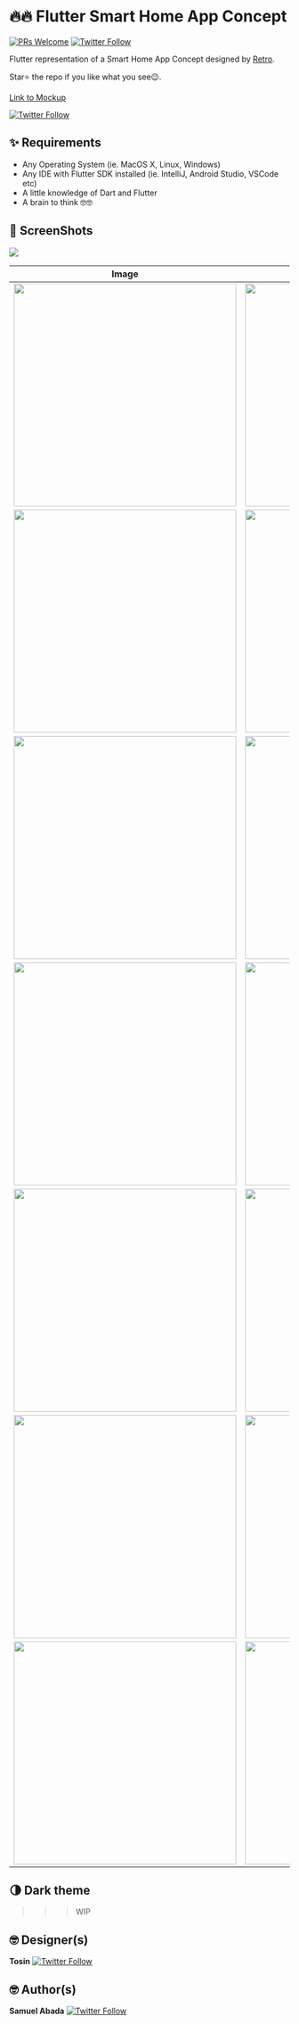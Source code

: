 # 🔥🔥 Flutter Smart Home App Concept 
[![PRs Welcome](https://img.shields.io/badge/PRs-welcome-brightgreen.svg?style=flat-square)](http://makeapullrequest.com) 
[![Twitter Follow](https://img.shields.io/twitter/follow/mastersam_.svg?style=social)](https://twitter.com/mastersam_)

Flutter representation of a Smart Home App Concept designed by [Retro](https://twitter.com/tohsin_vibes).

Star⭐ the repo if you like what you see😉.


<!-- <a href="ss/app.apk"><img src="https://playerzon.com/asset/download.png" width="200"></img></a> -->

[Link to Mockup](https://www.ls.graphics/free/simple-iphone-x-mockups)

[![Twitter Follow](https://img.shields.io/twitter/follow/mastersam_.svg?style=social)](https://twitter.com/mastersam_)

## ✨ Requirements
* Any Operating System (ie. MacOS X, Linux, Windows)
* Any IDE with Flutter SDK installed (ie. IntelliJ, Android Studio, VSCode etc)
* A little knowledge of Dart and Flutter
* A brain to think 🤓🤓


## 📸 ScreenShots

<img src="ss/smarty_light.png"/>

| Image| Image|
|------|-------|
|<img src="ss/1.png" width="400">|<img src="ss/2.png" width="400">|
|<img src="ss/3.png" width="400">|<img src="ss/4.png" width="400">|
|<img src="ss/5.png" width="400">|<img src="ss/6.png" width="400">|
|<img src="ss/7.png" width="400">|<img src="ss/8.png" width="400">|
|<img src="ss/9.png" width="400">|<img src="ss/10.png" width="400">|
|<img src="ss/11.png" width="400">|<img src="ss/12.png" width="400">|
|<img src="ss/13.png" width="400">|<img src="ss/14.png" width="400">|


## 🌗 Dark theme
>>> WIP

## 🤓 Designer(s)
**Tosin** [![Twitter Follow](https://img.shields.io/twitter/follow/tohsin_vibes.svg?style=social)](https://twitter.com/tohsin_vibes)

## 🤓 Author(s)
**Samuel Abada** [![Twitter Follow](https://img.shields.io/twitter/follow/mastersam_.svg?style=social)](https://twitter.com/mastersam_)
